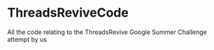 # ThreadsReviveCode
All the code relating to the ThreadsRevive Google Summer Challenge attempt by us
